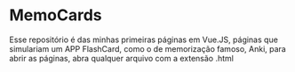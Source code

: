 # MemoCards

Esse repositório é das minhas primeiras páginas em Vue.JS, páginas que simulariam um APP FlashCard, como o de memorização famoso, Anki, para abrir as páginas, abra qualquer arquivo com a extensão .html 
